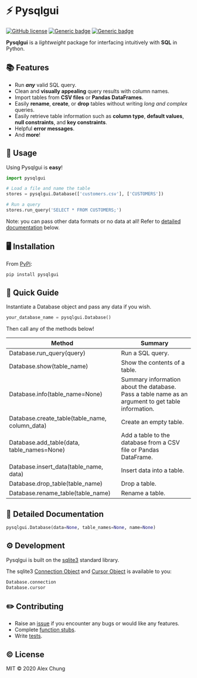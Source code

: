 # :zap: Pysqlgui
[![GitHub license](https://img.shields.io/github/license/Naereen/StrapDown.js.svg)](https://github.com/atc2146/pysqlgui/blob/master/LICENSE.txt) [![Generic badge](https://img.shields.io/badge/made_with-python-blue.svg)](https://www.python.org/) [![Generic badge](https://img.shields.io/badge/open_source-awesome-success.svg)](https://github.com/atc2146)   
  
**Pysqlgui** is a *lightweight* package for interfacing intuitively with **SQL** in Python.

## :books: Features

  - Run **_any_** valid SQL query.
  - Clean and **visually appealing** query results with column names.
  - Import tables from **CSV files** or **Pandas DataFrames**. 
  - Easily **rename**, **create**, or **drop** tables without writing *long and complex* queries.
  - Easily retrieve table information such as **column type**, **default values**, **null constraints**, and **key constraints**.
  - Helpful **error messages**.
  - And **more**!


## :memo: Usage

Using Pysqlgui is **easy**!

```python
import pysqlgui

# Load a file and name the table
stores = pysqlgui.Database(['customers.csv'], ['CUSTOMERS'])

# Run a query
stores.run_query('SELECT * FROM CUSTOMERS;')

```



Note: you can pass other data formats or no data at all!  Refer to [detailed documentation](https://github.com/atc2146/pysqlgui#page_facing_up-detailed-documentation "Detailed Documentation") below.


## :desktop_computer: Installation

From [PyPi](https://pypi.org/project/pysqlgui):

```python
pip install pysqlgui
```


## :book: Quick Guide 

Instantiate a Database object and pass any data if you wish.

```python
your_database_name = pysqlgui.Database()
```
Then call any of the methods below!


| Method | Summary |
| ------ | ------ |
| Database.run_query(query) | Run a SQL query. |
| Database.show(table_name) | Show the contents of a table. |
| Database.info(table_name=None) | Summary information about the database. Pass a table name as an argument to get table information. |
| Database.create_table(table_name, column_data) | Create an empty table. |
| Database.add_table(data, table_names=None) | Add a table to the database from a CSV file or Pandas DataFrame. |
| Database.insert_data(table_name, data) | Insert data into a table. |
| Database.drop_table(table_name) | Drop a table. |
| Database.rename_table(table_name) | Rename a table. |

## :page_facing_up: Detailed Documentation

```python
pysqlgui.Database(data=None, table_names=None, name=None)
```


## :gear: Development

Pysqlgui is built on the [sqlite3](https://docs.python.org/3/library/sqlite3.html) standard library.  

The sqlite3 [Connection Object](https://docs.python.org/3/library/sqlite3.html#cursor-objects) and [Cursor Object](https://docs.python.org/3/library/sqlite3.html#cursor-objects) is available to you:

```python
Database.connection
Database.cursor
```

## :pencil2: Contributing

* Raise an [issue](https://github.com/atc2146/pysqlgui/issues) if you encounter any bugs or would like any features.
* Complete [function stubs](/pysqlgui/core_database.py).
* Write [tests](/tests/tests.py).

## :copyright: License

MIT © 2020 Alex Chung

